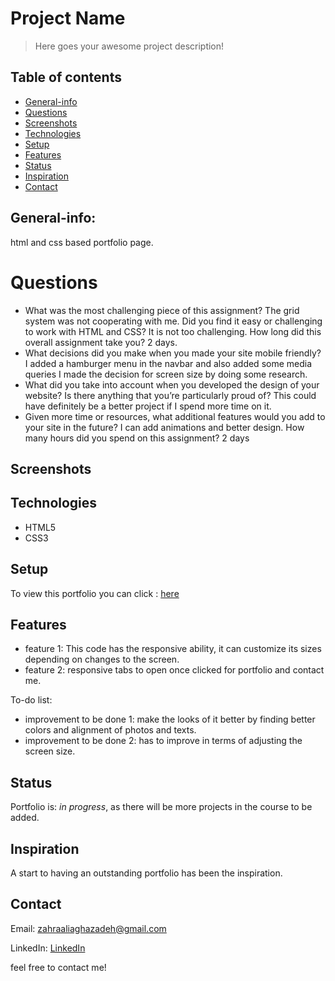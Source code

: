 # Project Name
> Here goes your awesome project description!

## Table of contents
* [General-info](#General-info)
* [Questions](#questions)
* [Screenshots](#screenshots)
* [Technologies](#technologies)
* [Setup](#setup)
* [Features](#features)
* [Status](#status)
* [Inspiration](#inspiration)
* [Contact](#contact)

## General-info:
html and css based portfolio page.



# Questions
* What was the most challenging piece of this assignment? 
The grid system was not cooperating with me.
 Did you find it easy or challenging to work with HTML and CSS? 
It is not too challenging.
  How long did this overall assignment take you?
  2 days.
* What decisions did you make when you made your site mobile friendly?
I added a hamburger menu in the navbar and also added some media queries
I made the decision for screen size by doing some research.
* What did you take into account when you developed the design of your website?  Is there anything that you’re particularly proud of?
This could have definitely be a better project if I spend more time on it.
* Given more time or resources, what additional features would you add to your site in the future? 
I can add animations and better design.
How many hours did you spend on this assignment?
2 days


## Screenshots
<!-- ![Screenshot](assets/images/screenshot1.png)
![Screenshot](assets/images/screenshot2.png) -->


## Technologies
* HTML5
* CSS3


## Setup
To view this portfolio you can click : [here](https://zahraaliaghazadeh.github.io)



## Features
* feature 1: This code has the responsive ability, it can customize its sizes depending on changes to the screen.
* feature 2: responsive tabs to open once clicked for portfolio and contact me.


To-do list:
* improvement to be done 1: make the looks of it better by finding better colors and alignment of photos and texts.
* improvement to be done 2: has to improve in terms of adjusting the screen size.


## Status
Portfolio is: _in progress_, as there will be more projects in the course to be added.

## Inspiration
A start to having an outstanding portfolio has been the inspiration.

## Contact
Email: zahraaliaghazadeh@gmail.com

LinkedIn: [LinkedIn](https://www.linkedin.com/in/zahraaliaghazadeh/)

feel free to contact me!



